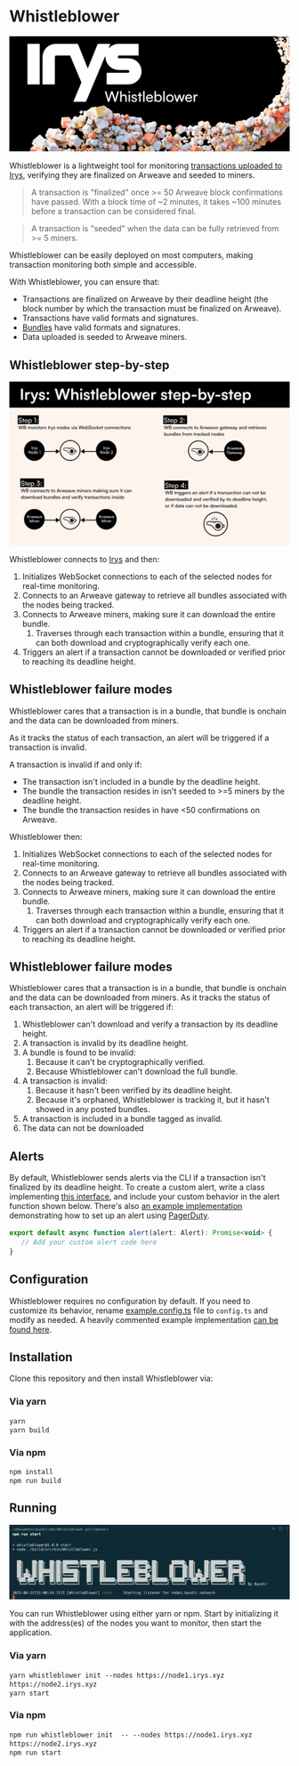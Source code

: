 # Whistleblower


![](./assets/irys-whistleblower.png?raw=true)

Whistleblower is a lightweight tool for monitoring [transactions uploaded to Irys](https://docs.irys.xyz/learn/transaction-lifecycle), verifying they are finalized on Arweave and seeded to miners. 

> A transaction is "finalized" once >= 50 Arweave block confirmations have passed. With a block time of ~2 minutes, it takes ~100 minutes before a transaction can be considered final.

> A transaction is "seeded" when the data can be fully retrieved from >= 5 miners.

Whistleblower can be easily deployed on most computers, making transaction monitoring both simple and accessible.

With Whistleblower, you can ensure that:

- Transactions are finalized on Arweave by their deadline height (the block number by which the transaction must be finalized on Arweave).
- Transactions have valid formats and signatures.
- [Bundles](https://docs.irys.xyz/learn/bundles) have valid formats and signatures.
- Data uploaded is seeded to Arweave miners.


## Whistleblower step-by-step

![](./assets/irys-whistleblower-steps.png?raw=true)

Whistleblower connects to [Irys](https://docs.irys.xyz/overview/nodes) and then:
1. Initializes WebSocket connections to each of the selected nodes for real-time monitoring.
2. Connects to an Arweave gateway to retrieve all bundles associated with the nodes being tracked.
3. Connects to Arweave miners, making sure it can download the entire bundle. 
   1. Traverses through each transaction within a bundle, ensuring that it can both download and cryptographically verify each one.
4. Triggers an alert if a transaction cannot be downloaded or verified prior to reaching its deadline height.

## Whistleblower failure modes
Whistleblower cares that a transaction is in a bundle, that bundle is onchain and the data can be downloaded from miners.

As it tracks the status of each transaction, an alert will be triggered if a transaction is invalid. 

A transaction is invalid if and only if:
- The transaction isn't included in a bundle by the deadline height.
- The bundle the transaction resides in isn't seeded to >=5 miners by the deadline height.
- The bundle the transaction resides in have <50 confirmations on Arweave.

Whistleblower then:
1. Initializes WebSocket connections to each of the selected nodes for real-time monitoring.
2. Connects to an Arweave gateway to retrieve all bundles associated with the nodes being tracked.
3. Connects to Arweave miners, making sure it can download the entire bundle. 
   1. Traverses through each transaction within a bundle, ensuring that it can both download and cryptographically verify each one.
4. Triggers an alert if a transaction cannot be downloaded or verified prior to reaching its deadline height.

## Whistleblower failure modes
Whistleblower cares that a transaction is in a bundle, that bundle is onchain and the data can be downloaded from miners.
As it tracks the status of each transaction, an alert will be triggered if:

1. Whistleblower can't download and verify a transaction by its deadline height.
2. A transaction is invalid by its deadline height.
3. A bundle is found to be invalid:
   1. Because it can't be cryptographically verified.
   2. Because Whistleblower can't download the full bundle.
4. A transaction is invalid:
   1. Because it hasn't been verified by its deadline height.
   2. Because it's orphaned, Whistleblower is tracking it, but it hasn't showed in any posted bundles. 
5. A transaction is included in a bundle tagged as invalid.
6. The data can not be downloaded

## Alerts

By default, Whistleblower sends alerts via the CLI if a transaction isn't finalized by its deadline height. To create a custom alert, write a class implementing [this interface](/src/utils/alert.ts), and include your custom behavior in the alert function shown below. There's also [an example implementation](/alert.ts) demonstrating how to set up an alert using [PagerDuty](https://www.pagerduty.com/).

```js
export default async function alert(alert: Alert): Promise<void> {
   // Add your custom alert code here
}
```

## Configuration

Whistleblower requires no configuration by default. If you need to customize its behavior, rename [example.config.ts](./example.config.ts) file to `config.ts` and modify as needed. A heavily commented example implementation [can be found here](./src/types/config.ts).

## Installation

Clone this repository and then install Whistleblower via: 

### Via yarn

```console
yarn
yarn build
```

### Via npm

```console
npm install
npm run build
```

## Running
 
![](./assets/whistleblower-running.png?raw=true)

You can run Whistleblower using either yarn or npm. Start by initializing it with the address(es) of the nodes you want to monitor, then start the application.

### Via yarn

```console
yarn whistleblower init --nodes https://node1.irys.xyz https://node2.irys.xyz
yarn start 
```

### Via npm

```console
npm run whistleblower init  -- --nodes https://node1.irys.xyz https://node2.irys.xyz
npm run start 
```
